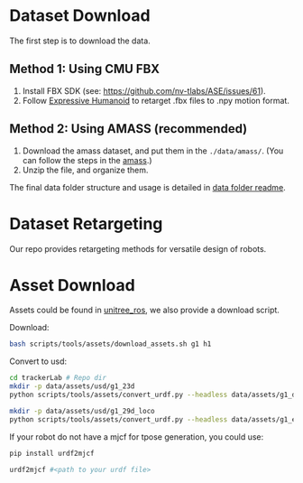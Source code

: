 # Dataset Download

The first step is to download the data.

## Method 1: Using CMU FBX

1. Install FBX SDK (see: https://github.com/nv-tlabs/ASE/issues/61).
2. Follow [Expressive Humanoid](https://github.com/chengxuxin/expressive-humanoid) to retarget .fbx files to .npy motion format.

## Method 2: Using AMASS (recommended)

1. Download the amass dataset, and put them in the `./data/amass/`. (You can follow the steps in the [amass](https://amass.is.tue.mpg.de).)
2. Unzip the file, and organize them.

The final data folder structure and usage is detailed in [data folder readme](../data/README.md).

# Dataset Retargeting
Our repo provides retargeting methods for versatile design of robots.

# Asset Download

Assets could be found in [unitree_ros](https://github.com/unitreerobotics/unitree_ros), we also provide a download script.


Download: 

```bash
bash scripts/tools/assets/download_assets.sh g1 h1
```

Convert to usd:

```bash
cd trackerLab # Repo dir
mkdir -p data/assets/usd/g1_23d
python scripts/tools/assets/convert_urdf.py --headless data/assets/g1_description/g1_23dof.urdf data/assets/usd/g1_23d/g1_23d

mkdir -p data/assets/usd/g1_29d_loco
python scripts/tools/assets/convert_urdf.py --headless data/assets/g1_exbody/g1_29dof_loco.urdf data/assets/usd/g1_29d_loco/g1_29d_loco
```

If your robot do not have a mjcf for tpose generation, you could use:

```bash
pip install urdf2mjcf

urdf2mjcf #<path to your urdf file>
```